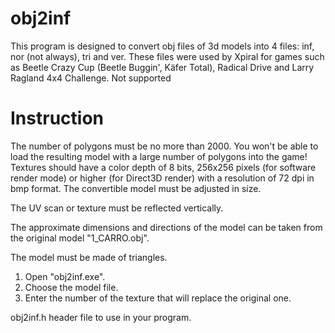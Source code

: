 # obj2inf
This program is designed to convert obj files of 3d models into 4 files: inf, nor (not always), tri and ver. These files were used by Xpiral for games such as Beetle Crazy Cup (Beetle Buggin', Käfer Total), Radiсal Drive and Larry Ragland 4x4 Challenge. Not supported

# Instruction
The number of polygons must be no more than 2000. You won't be able to load the resulting model with a large number of polygons into the game! Textures should have a color depth of 8 bits, 256x256 pixels (for software render mode) or higher (for Direct3D render) with a resolution of 72 dpi in bmp format. The convertible model must be adjusted in size.

The UV scan or texture must be reflected vertically.

The approximate dimensions and directions of the model can be taken from the original model "1_CARRO.obj".

The model must be made of triangles.

1. Open "obj2inf.exe".
2. Choose the model file.
3. Enter the number of the texture that will replace the original one.

obj2inf.h header file to use in your program.
